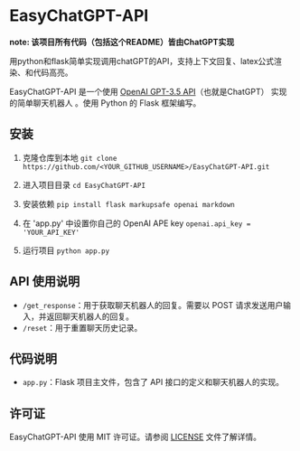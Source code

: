 # EasyChatGPT-API
**note: 该项目所有代码（包括这个README）皆由ChatGPT实现**

用python和flask简单实现调用chatGPT的API，支持上下文回复、latex公式渲染、和代码高亮。

EasyChatGPT-API 是一个使用 [OpenAI GPT-3.5 API](https://openai.com/)（也就是ChatGPT） 实现的简单聊天机器人 。使用 Python 的 Flask 框架编写。

## 安装

1.  克隆仓库到本地
`git clone https://github.com/<YOUR_GITHUB_USERNAME>/EasyChatGPT-API.git` 

2.  进入项目目录
`cd EasyChatGPT-API` 

3.  安装依赖
`pip install flask markupsafe openai markdown` 

4. 在 'app.py' 中设置你自己的 OpenAI APE key
`openai.api_key = 'YOUR_API_KEY'` 

5.  运行项目
`python app.py` 


## API 使用说明

-   `/get_response`：用于获取聊天机器人的回复。需要以 POST 请求发送用户输入，并返回聊天机器人的回复。
-   `/reset`：用于重置聊天历史记录。

## 代码说明

-   `app.py`：Flask 项目主文件，包含了 API 接口的定义和聊天机器人的实现。

## 许可证

EasyChatGPT-API 使用 MIT 许可证。请参阅 [LICENSE](https://chat.openai.com/chat/LICENSE) 文件了解详情。
